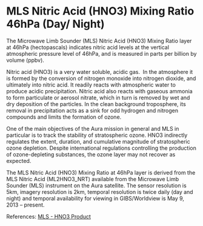 # MLS Nitric Acid (HNO3) Mixing Ratio 46hPa (Day/ Night)

The Microwave Limb Sounder (MLS) Nitric Acid (HNO3) Mixing Ratio layer at 46hPa (hectopascals) indicates nitric acid levels at the vertical atmospheric pressure level of 46hPa, and is measured in parts per billion by volume (ppbv).
 
Nitric acid (HNO3) is a very water soluble, acidic gas.  In the atmosphere it is formed by the conversion of nitrogen monoxide into nitrogen dioxide, and ultimately into nitric acid. It readily reacts with atmospheric water to produce acidic precipitation. Nitric acid also reacts with gaseous ammonia to form particulate or aerosol nitrate, which in turn is removed by wet and dry deposition of the particles. In the clean background troposphere, its removal in precipitation acts as a sink for odd hydrogen and nitrogen compounds and limits the formation of ozone.

One of the main objectives of the Aura mission in general and MLS in particular is to track the stability of stratospheric ozone. HNO3 indirectly regulates the extent, duration, and cumulative magnitude of stratospheric ozone depletion. Despite international regulations controlling the production of ozone-depleting substances, the ozone layer may not recover as expected.

The MLS Nitric Acid (HNO3) Mixing Ratio at 46hPa layer is derived from the MLS Nitric Acid  (ML2HNO3_NRT) available from the Microwave Limb Sounder (MLS) instrument on the Aura satellite. The sensor resolution is 5km, imagery resolution is 2km, temporal resolution is twice daily (day and night) and temporal availability for viewing in GIBS/Worldview is May 9, 2013 – present.

References: [MLS - HNO3 Product](http://mls.jpl.nasa.gov/products/hno3_product.php)
